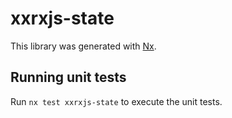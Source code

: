 # xxrxjs-state

This library was generated with [Nx](https://nx.dev).

## Running unit tests

Run `nx test xxrxjs-state` to execute the unit tests.
